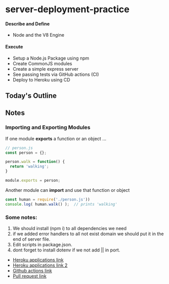 # server-deployment-practice
#### Describe and Define

- Node and the V8 Engine

#### Execute

- Setup a Node.js Package using npm
- Create CommonJS modules
- Create a simple express server
- See passing tests via GitHub actions (CI)
- Deploy to Heroku using CD

## Today's Outline

<!-- To Be Completed By Instructor -->

## Notes

### Importing and Exporting Modules

If one module **exports** a function or an object ...

```javascript
// person.js
const person = {};

person.walk = function() {
  return 'walking';
}

module.exports = person;
```

Another module can **import** and use that function or object

```javascript
const human = require('./person.js'))
console.log( human.walk() );  // prints 'walking'
```




### Some notes:
1. We should install (npm i) to all dependencies we need 
2. if we added error handlers to all not exist domain we should put it in the end of server file.
3. Edit scripts in package.json.
4. dont forget to install dotenv if we not add || in port.





 - [Heroku applications link](https://mariam-server-deploy-dev.herokuapp.com/)
 - [Heroku applications link 2](https://mariam-server-deploy-prod.herokuapp.com/)
 - [Github actions link](https://github.com/MariamAlshammari/server-deployment-practice/actions)
 - [Pull request link](https://github.com/MariamAlshammari/server-deployment-practice/pull/2)

